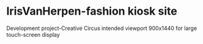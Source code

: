 # IrisVanHerpen-fashion kiosk site

Development project-Creative Circus
intended viewport 900x1440 for large touch-screen display

